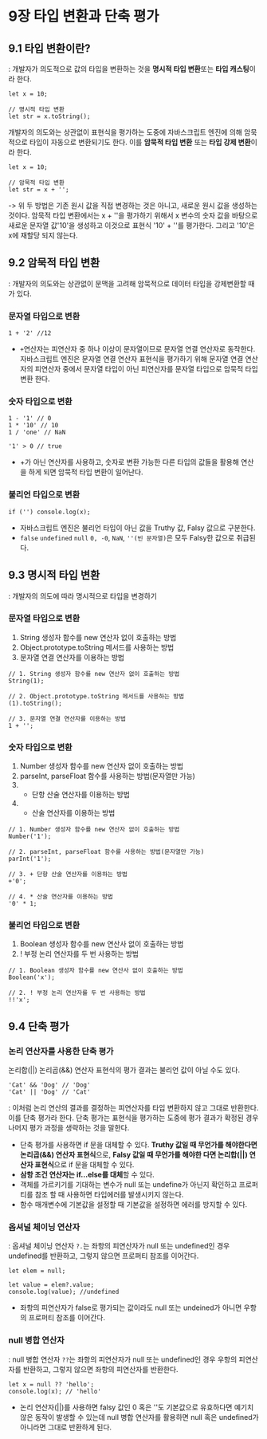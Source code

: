 # 9장 타입 변환과 단축 평가

## 9.1 타입 변환이란?
: 개발자가 의도적으로 값의 타입을 변환하는 것을 **명시적 타입 변환**또는 **타입 캐스팅**이라 한다. 
```
let x = 10;

// 명시적 타입 변환
let str = x.toString();
```
개발자의 의도와는 상관없이 표현식을 평가하는 도중에 자바스크립트 엔진에 의해 암묵적으로 타입이 자동으로 변환되기도 한다. 이를 **암묵적 타입 변환** 또는 **타입 강제 변환**이라 한다.
```
let x = 10;

// 암묵적 타입 변환
let str = x + '';
```
-> 위 두 방법은 기존 원시 값을 직접 변경하는 것은 아니고, 새로운 원시 값을 생성하는 것이다. 암묵적 타입 변환에서는 x + ''을 평가하기 위해서 x 변수의 숫자 값을 바탕으로 새로운 문자열 값'10'을 생성하고 이것으로 표현식 '10' + ''를 평가한다. 그리고 '10'은 x에 재할당 되지 않는다.

## 9.2 암묵적 타입 변환
: 개발자의 의도와는 상관없이 문맥을 고려해 암묵적으로 데이터 타입을 강제변환할 때가 있다.

### 문자열 타입으로 변환
```
1 + '2' //12
```
- `+`연산자는 피연산자 중 하나 이상이 문자열이므로 문자열 연결 연산자로 동작한다. 자바스크립트 엔진은 문자열 연결 연산자 표현식을 평가하기 위해 문자열 연결 연산자의 피연산자 중에서 문자열 타입이 아닌 피연산자를 문자열 타입으로 암묵적 타입 변환 한다.

### 숫자 타입으로 변환
```
1 - '1' // 0
1 * '10' // 10
1 / 'one' // NaN

'1' > 0 // true
```
- +가 아닌 연산자를 사용하고, 숫자로 변환 가능한 다른 타입의 값들을 활용해 연산을 하게 되면 암묵적 타입 변환이 일어난다. 

### 불리언 타입으로 변환
```
if ('') console.log(x);
```
- 자바스크립트 엔진은 불리언 타입이 아닌 값을 Truthy 값, Falsy 값으로 구분한다. 
- `false` `undefined` `null` `0, -0`, `NaN`, `''(빈 문자열)`은 모두 Falsy한 값으로 취급된다.

## 9.3 명시적 타입 변환
: 개발자의 의도에 따라 명시적으로 타입을 변경하기

### 문자열 타입으로 변환
1. String 생성자 함수를 new 연산자 없이 호출하는 방법
2. Object.prototype.toString 메서드를 사용하는 방법
3. 문자열 연결 연산자를 이용하는 방법

```
// 1. String 생성자 함수를 new 연산자 없이 호출하는 방법
String(1);

// 2. Object.prototype.toString 메서드를 사용하는 방법
(1).toString();

// 3. 문자열 연결 연산자를 이용하는 방법
1 + '';
```

### 숫자 타입으로 변환
1. Number 생성자 함수를 new 연산자 없이 호출하는 방법
2. parseInt, parseFloat 함수를 사용하는 방법(문자열만 가능)
3. + 단항 산술 연산자를 이용하는 방법
4. * 산술 연산자를 이용하는 방법
```
// 1. Number 생성자 함수를 new 연산자 없이 호출하는 방법
Number('1');

// 2. parseInt, parseFloat 함수를 사용하는 방법(문자열만 가능)
parInt('1');

// 3. + 단항 산술 연산자를 이용하는 방법
+'0';

// 4. * 산술 연산자를 이용하는 방법
'0' * 1;
```

### 불리언 타입으로 변환
1. Boolean 생성자 함수를 new 연산사 없이 호출하는 방법
2. ! 부정 논리 연산자를 두 번 사용하는 방법

```
// 1. Boolean 생성자 함수를 new 연산사 없이 호출하는 방법
Boolean('x');

// 2. ! 부정 논리 연산자를 두 번 사용하는 방법
!!'x';
```

## 9.4 단축 평가
### 논리 연산자를 사용한 단축 평가
논리합(||) 논리곱(&&) 연산자 표현식의 평가 결과는 불리언 값이 아닐 수도 있다. 
```
'Cat' && 'Dog' // 'Dog'
'Cat' || 'Dog' // 'Cat'
```
: 이처럼 논리 연산의 결과를 결정하는 피연산자를 타입 변환하지 않고 그대로 반환한다. 이를 단축 평가라 한다. 단축 평가는 표현식을 평가하는 도중에 평가 결과가 확정된 경우 나머지 평가 과정을 생략하는 것을 말한다. <br/>

- 단축 평가를 사용하면 if 문을 대체할 수 있다. **Truthy 값일 때 무언가를 해야한다면 논리곱(&&) 연산자 표현식**으로, **Falsy 값일 때 무언가를 해야한 다면 논리합(||) 연산자 표현식**으로 if 문을 대체할 수 있다. 
- **삼항 조건 연산자는 if...else를 대체**할 수 있다.
- 객체를 가르키기를 기대하는 변수가 null 또는 undefine가 아닌지 확인하고 프로퍼티를 참조 할 때 사용하면 타입에러를 발생시키지 않는다.
- 함수 매개변수에 기본값을 설정할 때 기본값을 설정하면 에러를 방지할 수 있다.

### 옵셔널 체이닝 연산자
: 옵셔널 체이닝 연산자 `?.`는 좌항의 피연산자가 null 또는 undefined인 경우 undefined를 반환하고, 그렇지 않으면 프로퍼티 참조를 이어간다.
```
let elem = null;

let value = elem?.value;
console.log(value); //undefined
```
- 좌항의 피연산자가 false로 평가되는 값이라도 null 또는 undeined가 아니면 우항의 프로퍼티 참조를 이어간다.

### null 병합 연산자
: null 병합 연산자 `??`는 좌항의 피연산자가 null 또는 undefined인 경우 우항의 피연산자를 반환하고, 그렇지 않으면 좌항의 피연산자를 반환한다.
```
let x = null ?? 'hello';
console.log(x); // 'hello'
```
- 논리 연산자(||)를 사용하면 falsy 값인 0 혹은 ''도 기본값으로 유효하다면 예기치 않은 동작이 발생할 수 있는데 null 병합 연산자를 활용하면 null 혹은 undefined가 아니라면 그대로 반환하게 된다. 